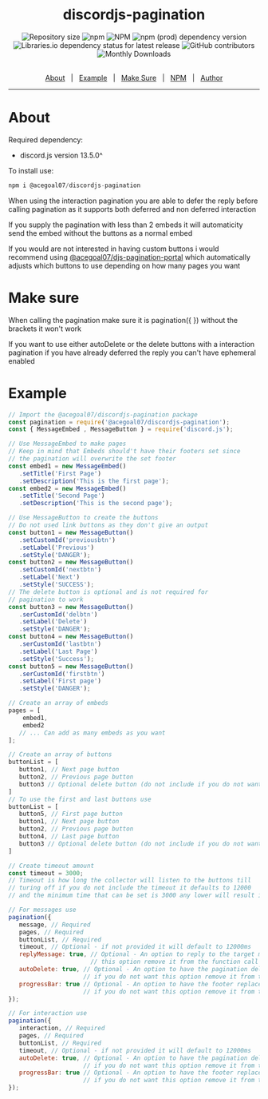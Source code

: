 <h1 align="center">discordjs-pagination</h1>
<div align="center">
   <img alt="Repository size" src="https://img.shields.io/github/repo-size/acegoal07/discordjs-pagination">
   <img alt="npm" src="https://img.shields.io/npm/v/@acegoal07/discordjs-pagination/latest">
   <img alt="NPM" src="https://img.shields.io/npm/l/@acegoal07/discordjs-pagination">
   <img alt="npm (prod) dependency version" src="https://img.shields.io/npm/dependency-version/@acegoal07/discordjs-pagination/discord.js">
   <img alt="Libraries.io dependency status for latest release" src="https://img.shields.io/github/issues-raw/acegoal07/discordjs-pagination">
   <img alt="GitHub contributors" src="https://img.shields.io/github/contributors/acegoal07/discordjs-pagination">
   <img alt="Monthly Downloads" src="https://img.shields.io/npm/dm/@acegoal07/discordjs-pagination">
</div><br>
<p align="center">
   <a href="#about">About</a> &#xa0; | &#xa0;
   <a href="#example">Example</a> &#xa0; | &#xa0;
   <a href="#makeSure">Make Sure</a> &#xa0; | &#xa0;
   <a href="https://www.npmjs.com/package/@acegoal07/discordjs-pagination">NPM</a> &#xa0; | &#xa0;
   <a href="https://github.com/acegoal07" target="_blank">Author</a>
</p>

---

<h1 id="about">About</h1>

Required dependency: 
- discord.js version 13.5.0^

To install use:
```js
npm i @acegoal07/discordjs-pagination
```

When using the interaction pagination you are able to defer the reply before calling pagination as it supports both deferred and non deferred interaction

If you supply the pagination with less than 2 embeds it will automaticity send the embed without the buttons as a normal embed

If you would are not interested in having custom buttons i would recommend using <a href="https://www.npmjs.com/package/@acegoal07/djs-pagination-portal">@acegoal07/djs-pagination-portal</a> which automatically adjusts which buttons to use depending on how many pages you want

<h1 id="makeSure">Make sure</h1>

When calling the pagination make sure it is pagination({ }) without the brackets it won't work

If you want to use either autoDelete or the delete buttons with a interaction pagination if you have already deferred the reply you can't have ephemeral enabled

<h1 id="example">Example</h1>

```js
// Import the @acegoal07/discordjs-pagination package
const pagination = require('@acegoal07/discordjs-pagination');
const { MessageEmbed , MessageButton } = require('discord.js');

// Use MessageEmbed to make pages
// Keep in mind that Embeds should't have their footers set since
// the pagination will overwrite the set footer
const embed1 = new MessageEmbed()
   .setTitle('First Page')
   .setDescription('This is the first page');
const embed2 = new MessageEmbed()
   .setTitle('Second Page')
   .setDescription('This is the second page');

// Use MessageButton to create the buttons
// Do not used link buttons as they don't give an output
const button1 = new MessageButton()
   .setCustomId('previousbtn')
   .setLabel('Previous')
   .setStyle('DANGER');
const button2 = new MessageButton()
   .setCustomId('nextbtn')
   .setLabel('Next')
   .setStyle('SUCCESS');
// The delete button is optional and is not required for
// pagination to work
const button3 = new MessageButton()
   .serCustomId('delbtn')
   .setLabel('Delete')
   .setStyle('DANGER');
const button4 = new MessageButton()
   .serCustomId('lastbtn')
   .setLabel('Last Page')
   .setStyle('Success');
const button5 = new MessageButton()
   .serCustomId('firstbtn')
   .setLabel('First page')
   .setStyle('DANGER');

// Create an array of embeds
pages = [
	embed1,
	embed2
   // ... Can add as many embeds as you want
];

// Create an array of buttons
buttonList = [
   button1, // Next page button
   button2, // Previous page button
   button3 // Optional delete button (do not include if you do not want it)
]
// To use the first and last buttons use
buttonList = [
   button5, // First page button
   button1, // Next page button
   button2, // Previous page button
   button4, // Last page button
   button3 // Optional delete button (do not include if you do not want it)
]

// Create timeout amount 
const timeout = 3000;
// Timeout is how long the collector will listen to the buttons till
// turing off if you do not include the timeout it defaults to 12000
// and the minimum time that can be set is 3000 any lower will result in error

// For messages use
pagination({
   message, // Required
   pages, // Required
   buttonList, // Required
   timeout, // Optional - if not provided it will default to 12000ms
   replyMessage: true, // Optional - An option to reply to the target message if you do not want 
                       // this option remove it from the function call
   autoDelete: true, // Optional - An option to have the pagination delete it's self when the timeout ends
                     // if you do not want this option remove it from the function call
   progressBar: true // Optional - An option to have the footer replaced by a progress bar
                     // if you do not want this option remove it from the function call
});

// For interaction use
pagination({
   interaction, // Required 
   pages, // Required
   buttonList, // Required
   timeout, // Optional - if not provided it will default to 12000ms
   autoDelete: true, // Optional - An option to have the pagination delete it's self when the timeout ends
                     // if you do not want this option remove it from the function call
   progressBar: true // Optional - An option to have the footer replaced by a progress bar
                     // if you do not want this option remove it from the function call                     
});
```